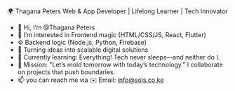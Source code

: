 🌍 Thagana Peters
Web & App Developer | Lifelong Learner | Tech Innovator

- 👋 Hi, I’m @Thagana Peters
- 👀 I’m interested in Frontend magic (HTML/CSS/JS, React, Flutter)
- ⚙️ Backend logic (Node.js, Python, Firebase)
- 🌱 Turning ideas into scalable digital solutions
- 💞️ Currently learning: Everything! Tech never sleeps—and neither do I.
- 🌟 Mission: "Let’s mold tomorrow with today’s technology." I collaborate on projects that push boundaries.
- 📫 you can reach me via ✉️ Email: info@sols.co.ke
<!---
Thagantero/Thagantero is a ✨ special ✨ repository because its `README.md` (this file) appears on your GitHub profile.
You can click the Preview link to take a look at your changes.
--->
